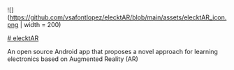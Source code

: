 ![](https://github.com/vsafontlopez/elecktAR/blob/main/assets/elecktAR_icon.png | width = 200)

[# elecktAR](https://openaccess.uoc.edu/handle/10609/138366)

An open source Android app that proposes a novel approach for learning electronics based on Augmented Reality (AR)
